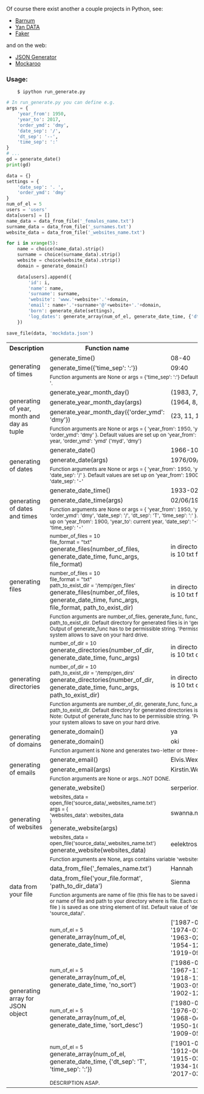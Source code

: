 
Of course there exist another a couple projects in Python, see:
- [Barnum](https://github.com/chris1610/barnum-proj)
- [Yan DATA](http://www.yandataellan.com/)
- [Faker](https://github.com/joke2k/faker)

and on the web:
- [JSON Generator](http://beta.json-generator.com/)
- [Mockaroo](https://www.mockaroo.com/)



### Usage:
```
    $ ipython run_generate.py
```
```Python
# In run_generate.py you can define e.g.
args = {
    'year_from': 1950,
    'year_to': 2017,
    'order_ymd': 'dmy',
    'date_sep': '/',
    'dt_sep': '--',
    'time_sep': ':'
}
# ...
gd = generate_date()
print(gd)
```
```Python
data = {}
settings = {
    'date_sep': '. ',
    'order_ymd': 'dmy'
}
num_of_el = 5
users = 'users'
data[users] = []
name_data = data_from_file('_females_name.txt')
surname_data = data_from_file('_surnames.txt')
website_data = data_from_file('_websites_name.txt')

for i in xrange(5):
    name = choice(name_data).strip()
    surname = choice(surname_data).strip()
    website = choice(website_data).strip()
    domain = generate_domain()

    data[users].append({
        'id': i,
        'name': name,
        'surname': surname,
        'website': 'www.'+website+'.'+domain,
        'email': name+'.'+surname+'@'+website+'.'+domain,
        'born': generate_date(settings),
        'log_dates': generate_array(num_of_el, generate_date_time, {'dt_sep': 'T', 'time_sep': ':'}, 'no_sort')
    })

save_file(data, 'mockdata.json')
```

<center>
    <table>
        <tr>
            <th>Description</th>
            <th>Function name</th>
            <th>Output</th>
        </tr>
        <tr>
            <td rowspan="3">generating of times</td>
            <td>generate_time()</td>
            <td>08-40</td>
        </tr>
        <tr>
            <td>generate_time({'time_sep': ':'})</td>
            <td>09:40</td>
        </tr>
        <tr>
            <td colspan="2"><sub>Function arguments are None or args = {'time_sep': ':'}
                Default value of 'time_sep' is '-'.</sub>
            </td>
        </tr>
        <tr></tr><tr></tr>
        <tr>
            <td rowspan="4">generating of year, month and day as tuple</td>
            <td>generate_year_month_day()</td>
            <td>(1983, 7, 4)</td>
        </tr>
        <tr>
            <td>generate_year_month_day(args)</td>
            <td>(1964, 8, 9)</td>
        </tr>
        <tr>
            <td>generate_year_month_day({'order_ymd': 'dmy'})</td>
            <td>(23, 11, 1932)</td>
        </tr>
        <tr>
            <td colspan="2"><sub>Function arguments are None or args = {
                    'year_from': 1950,
                    'year_to': 2017,
                    'order_ymd': 'dmy'
                    }. Default values are set up on
                    'year_from': 1900,
                    'year_to': current year,
                    'order_ymd': 'ymd' ('myd', 'dmy')
                </sub>
            </td>
        </tr>
        <tr>
            <td rowspan="3">generating of dates</td>
            <td>generate_date()</td>
            <td>1966-10-17</td>
        </tr>
        <tr>
            <td>generate_date(args)</td>
            <td>1976/09/23</td>
        </tr>
        <tr>
            <td colspan="2"><sub>Function arguments are None or args = {
                'year_from': 1950,
                'year_to': 2017,
                'date_sep': '/'
                }. Default values are set up on
                'year_from': 1900,
                'year_to': current year,
                'date_sep': '-'</sub>
            </td>
        </tr>
        <tr>
            <td rowspan="3">generating of dates and times</td>
            <td>generate_date_time()</td>
            <td>1933-02-19--17-31</td>
        </tr>
        <tr>
            <td>generate_date_time(args)</td>
            <td>02/06/1993T22:08</td>
        </tr>
        <tr>
            <td colspan="2"><sub>Function arguments are None or args = {
                'year_from': 1950,
                'year_to': 2017,
                'order_ymd': 'dmy',
                'date_sep': '/',
                'dt_sep': 'T',
                'time_sep': ':'
                }. Default values are set up on
                'year_from': 1900,
                'year_to': current year,
                'date_sep': '-',
                'dt_sep': '--',
                'time_sep': '-'
                </sub>
        </tr>
        <tr>
            <td rowspan="3">generating files</td>
            <td><sub>number_of_files = 10</br>
                file_format = "txt"</br></sub>
                generate_files(number_of_files, generate_date_time, func_args, file_format)</td>
            <td>in directory 'generated_data'</br> is 10 txt files</td>
        </tr>
        <tr>
            <td><sub>number_of_files = 10</br>
                file_format = "txt"</br>
                path_to_exist_dir = '/temp/gen_files'</br></sub>
                generate_files(number_of_files, generate_date_time, func_args, file_format, path_to_exist_dir)</td>
            <td>in directory '/temp/gen_files'</br> is 10 txt files</td>
        </tr>
        <tr>
            <td colspan="2"><sub>Function arguments are number_of_files, generate_func, func_args
            file_format and path_to_exist_dir. Default directory for generated files is in 'generated_data'.
            Note: Output of generate_func has to be permissible string. 'Permissible' means
            what your system allows to save on your hard drive.</sub>
        </tr>
        <tr>
            <td rowspan="3">generating directories</td>
            <td><sub>number_of_dir = 10</br></sub>
                generate_directories(number_of_dir, generate_date_time, func_args)</td>
            <td>in directory 'generated_data'</br> is 10 txt directories</td>
        </tr>
        <tr>
            <td><sub>number_of_dir = 10</br>
                path_to_exist_dir = '/temp/gen_dirs'</br></sub>
                generate_directories(number_of_dir, generate_date_time, func_args, path_to_exist_dir)</td>
            <td>in directory '/temp/gen_dirs'</br> is 10 txt directories</td>
        </tr>
        <tr>
            <td colspan="2"><sub>Function arguments are number_of_dir, generate_func, func_args
            and path_to_exist_dir. Default directory for generated directories is in 'generated_data'.
            Note: Output of generate_func has to be permissible string. 'Permissible' means
            what your system allows to save on your hard drive.</sub>
        </tr>
        <tr>
            <td rowspan="3">generating of domains</td>
            <td>generate_domain()</td>
            <td>ya</td>
        </tr>
        <tr>
            <td>generate_domain()</td>
            <td>oki</td>
        </tr>
        <tr>
            <td colspan="2"><sub>Function argument is None and generates two-letter or
            three-letter server domain.</sub>
        </tr>
        <tr>
            <td rowspan="3">generating of emails</td>
            <td>generate_email()</td>
            <td>Elvis.Wexcombe@escavalie.cj</td>
        </tr>
        <tr>
            <td>generate_email(args)</td>
            <td>Kirstin.Westbrook@lilligant.shi</td>
        </tr>
        <tr>
            <td colspan="2"><sub>Function arguments are None or args...NOT DONE.</sub>
        </tr>
            <td rowspan="4">generating of websites</td>
            <td>generate_website()</td>
            <td>serperior.pu</td>
        </tr>
        <tr>
            <td><sub>websites_data = open_file('source_data/_websites_name.txt')</br>
            args = {</br>
                'websites_data': websites_data</br>
            }</sub></br>
            generate_website(args)
            </td>
            <td>swanna.nq</td>
        </tr>
        <tr>
            <td><sub>websites_data = open_file('source_data/_websites_name.txt')</sub></br>
            generate_website(websites_data)
            </td>
            <td>eelektros.gh</td>
        </tr>
        <tr>
            <td colspan="2"><sub>Function arguments are None, args contains variable
            'websites_data' or list of strings.</sub>
            </td>
        </tr>
        <tr>
            <td rowspan="3">data from your file</td>
            <td>data_from_file('_females_name.txt')</td>
            <td>Hannah</td>
        </tr>
        <tr>
            <td>data_from_file('your_file.format', 'path_to_dir_data')</td>
            <td>Sienna</td>
        </tr>
        <tr>
            <td colspan="2"><sub>Function arguments are name of file (this file has to be saved
            in source_data directory) or name of file and path to your directory where is file.
            Each content of row (in input file ) is saved as one string element of list.
            Default value of 'default_dir_data' is 'source_data/'.</sub>
            </td>
        </tr>
        <tr>
            <td rowspan="5">generating array for JSON object</td>
            <td><sub>num_of_el = 5</sub></br>
                generate_array(num_of_el, generate_date_time)</td>
            <td>['1987-02-09--22-35', '1974-01-22--16-52', '1963-02-05--14-53',
            '1954-12-02--15-13', '1919-09-15--03-34']</td>
        </tr>
        <tr>
            <td><sub>num_of_el = 5</sub></br>
                generate_array(num_of_el, generate_date_time, 'no_sort')</td>
            <td>['1986-08-27T15:13', '1967-11-14T18:25', '1918-11-12T16:16',
                '1903-05-24T20:52', '1902-12-08T22:11']</td>
        </tr>
        <tr>
            <td><sub>num_of_el = 5</sub></br>
                generate_array(num_of_el, generate_date_time, 'sort_desc')</td>
            <td>['1980-06-23--11-49', '1976-01-24--19-33', '1968-04-13--16-38',
                '1950-10-16--08-07', '1909-05-20--14-44']</td>
        </tr>
        <tr>
            <td><sub>num_of_el = 5</sub></br>
                generate_array(num_of_el, generate_date_time, {'dt_sep': 'T', 'time_sep': ':'})</td>
            <td>['1901-01-26T20:00', '1912-06-10T04:18', '1915-03-31T21:45',
                '1934-10-22T21:30', '2017-03-02T20:09']</td>
        </tr>
        <tr>
            <td colspan="2"><sub>DESCRIPTION ASAP.</sub>
            </td>
        </tr>
    </table>
</center>

